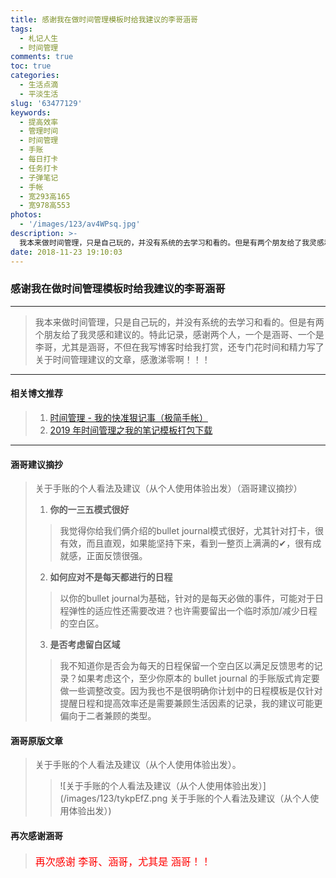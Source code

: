 ```yaml
---
title: 感谢我在做时间管理模板时给我建议的李哥涵哥
tags:
  - 札记人生
  - 时间管理
comments: true
toc: true
categories:
  - 生活点滴
  - 平淡生活
slug: '63477129'
keywords:
  - 提高效率
  - 管理时间
  - 时间管理
  - 手账
  - 每日打卡
  - 任务打卡
  - 子弹笔记
  - 手帐
  - 宽293高165
  - 宽978高553
photos:
  - '/images/123/av4WPsq.jpg'
description: >-
  我本来做时间管理，只是自己玩的，并没有系统的去学习和看的。但是有两个朋友给了我灵感和建议的。特此记录，感谢两个人，一个是涵哥、一个是李哥，尤其是涵哥，不但在我写博客时给我打赏，还专门花时间和精力写了关于时间管理建议的文章，感激涕零啊！！！
date: 2018-11-23 19:10:03
---
```

### 感谢我在做时间管理模板时给我建议的李哥涵哥

---
> 我本来做时间管理，只是自己玩的，并没有系统的去学习和看的。但是有两个朋友给了我灵感和建议的。特此记录，感谢两个人，一个是涵哥、一个是李哥，尤其是涵哥，不但在我写博客时给我打赏，还专门花时间和精力写了关于时间管理建议的文章，感激涕零啊！！！
---

#### 相关博文推荐
> 1. [时间管理 - 我的快准狠记事（极简手帐）](/archives/8d07f8dd.html)
> 2. [2019 年时间管理之我的笔记模板打包下载](/archives/15582198.html)
---

#### 涵哥建议摘抄
> 关于手账的个人看法及建议（从个人使用体验出发）（涵哥建议摘抄）
>
> 1. **你的一三五模式很好**
>>
>> 我觉得你给我们俩介绍的bullet journal模式很好，尤其针对打卡，很有效，而且直观，如果能坚持下来，看到一整页上满满的✔，很有成就感，正面反馈很强。
>
> 2. **如何应对不是每天都进行的日程**
>>
>> 以你的bullet journal为基础，针对的是每天必做的事件，可能对于日程弹性的适应性还需要改进？也许需要留出一个临时添加/减少日程的空白区。
>
> 3. **是否考虑留白区域**
>>
>> 我不知道你是否会为每天的日程保留一个空白区以满足反馈思考的记录？如果考虑这个，至少你原本的 bullet journal 的手账版式肯定要做一些调整改变。因为我也不是很明确你计划中的日程模板是仅针对提醒日程和提高效率还是需要兼顾生活因素的记录，我的建议可能更偏向于二者兼顾的类型。


#### 涵哥原版文章
> 关于手账的个人看法及建议（从个人使用体验出发）。
>>
>> ![关于手账的个人看法及建议（从个人使用体验出发）](/images/123/tykpEfZ.png 关于手账的个人看法及建议（从个人使用体验出发）)

#### 再次感谢涵哥
> <font color="red" size=3> 再次感谢 李哥、涵哥，尤其是 涵哥！！</font>
>
